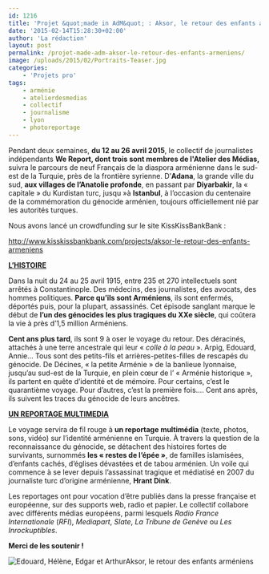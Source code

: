 ```yaml
---
id: 1216
title: 'Projet &quot;made in AdM&quot; : Aksor, le retour des enfants arméniens'
date: '2015-02-14T15:28:30+02:00'
author: 'La rédaction'
layout: post
permalink: /projet-made-adm-aksor-le-retour-des-enfants-armeniens/
image: /uploads/2015/02/Portraits-Teaser.jpg
categories:
    - 'Projets pro'
tags:
    - arménie
    - atelierdesmedias
    - collectif
    - journalisme
    - lyon
    - photoreportage
---
```


Pendant deux semaines, **du 12 au 26 avril 2015**, le collectif de journalistes indépendants **We Report, dont trois sont membres de l'Atelier des Médias,** suivra le parcours de neuf Français de la diaspora arménienne dans le sud-est de la Turquie, près de la frontière syrienne. D’**Adana**, la grande ville du sud, **aux villages de l’Anatolie profonde**, en passant par **Diyarbakir**, la « capitale » du Kurdistan turc, jusqu »à **Istanbul**, à l’occasion du centenaire de la commémoration du génocide arménien, toujours officiellement nié par les autorités turques.

Nous avons lancé un crowdfunding sur le site KissKissBankBank :

<http://www.kisskissbankbank.com/projects/aksor-le-retour-des-enfants-armeniens>

**<span style="text-decoration: underline">L’HISTOIRE</span>**

Dans la nuit du 24 au 25 avril 1915, entre 235 et 270 intellectuels sont arrêtés à Constantinople. Des médecins, des journalistes, des avocats, des hommes politiques. **Parce qu’ils sont Arméniens**, ils sont enfermés, déportés puis, pour la plupart, assassinés. Cet épisode sanglant marque le début de **l’un des génocides les plus tragiques du XXe siècle**, qui coûtera la vie à près d’1,5 million Arméniens.

**Cent ans plus tard**, ils sont 9 à oser le voyage du retour. Des déracinés, attachés à une terre ancestrale qui leur « *colle à la peau* ». Arpig, Edouard, Annie… Tous sont des petits-fils et arrières-petites-filles de rescapés du génocide. De Décines, « la petite Arménie » de la banlieue lyonnaise, jusqu’au sud-est de la Turquie, en plein cœur de l’ « Arménie historique », ils partent en quête d’identité et de mémoire. Pour certains, c’est le quarantième voyage. Pour d’autres, c’est la première fois…. Cent ans après, ils suivent les traces du génocide de leurs ancêtres.

**<span style="text-decoration: underline">UN REPORTAGE MULTIMEDIA</span>**

Le voyage servira de fil rouge à **un reportage multimédia** (texte, photos, sons, vidéo) sur l’identité arménienne en Turquie. À travers la question de la reconnaissance du génocide, se détachent des histoires fortes de survivants, surnommés **les « restes de l’épée »**, de familles islamisées, d’enfants cachés, d’églises dévastées et de tabou arménien. Un voile qui commence à se lever depuis l’assassinat tragique et médiatisé en 2007 du journaliste turc d’origine arménienne, **Hrant Dink**.

Les reportages ont pour vocation d’être publiés dans la presse française et européenne, sur des supports web, radio et papier. Le collectif collabore avec différents médias européens, parmi lesquels *Radio France Internationale* (*RFI*), *Mediapart*, *Slate*, *La Tribune de Genève* ou *Les Inrockuptibles*.

**Merci de les soutenir !**

<div class="wp-caption alignnone" style="width: 550px"><img src="https://d3v4jsc54141g1.cloudfront.net/uploads/project_image/image/161575/Portrait_4_ouverture-1423728996.jpg" alt="Edouard, Hélène, Edgar et Arthur">Aksor, le retour des enfants arméniens

</div>
